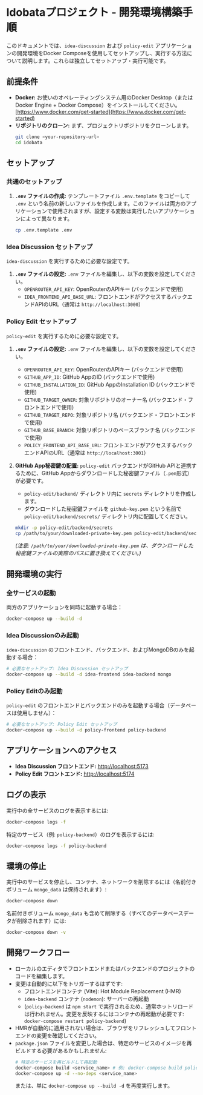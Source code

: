 # Idobataプロジェクト - 開発環境構築手順

このドキュメントでは、`idea-discussion` および `policy-edit` アプリケーションの開発環境をDocker Composeを使用してセットアップし、実行する方法について説明します。これらは独立してセットアップ・実行可能です。

## 前提条件

*   **Docker:** お使いのオペレーティングシステム用のDocker Desktop（またはDocker Engine + Docker Compose）をインストールしてください。[https://www.docker.com/get-started](https://www.docker.com/get-started)
*   **リポジトリのクローン:** まず、プロジェクトリポジトリをクローンします。
    ```bash
    git clone <your-repository-url>
    cd idobata
    ```

## セットアップ

### 共通のセットアップ

1.  **`.env` ファイルの作成:**
    テンプレートファイル `.env.template` をコピーして `.env` という名前の新しいファイルを作成します。このファイルは両方のアプリケーションで使用されますが、設定する変数は実行したいアプリケーションによって異なります。
    ```bash
    cp .env.template .env
    ```

### Idea Discussion セットアップ

`idea-discussion` を実行するために必要な設定です。

1.  **`.env` ファイルの設定:**
    `.env` ファイルを編集し、以下の変数を設定してください。
    *   `OPENROUTER_API_KEY`: OpenRouterのAPIキー (バックエンドで使用)
    *   `IDEA_FRONTEND_API_BASE_URL`: フロントエンドがアクセスするバックエンドAPIのURL（通常は `http://localhost:3000`）

### Policy Edit セットアップ

`policy-edit` を実行するために必要な設定です。

1.  **`.env` ファイルの設定:**
    `.env` ファイルを編集し、以下の変数を設定してください。
    *   `OPENROUTER_API_KEY`: OpenRouterのAPIキー (バックエンドで使用)
    *   `GITHUB_APP_ID`: GitHub AppのID (バックエンドで使用)
    *   `GITHUB_INSTALLATION_ID`: GitHub AppのInstallation ID (バックエンドで使用)
    *   `GITHUB_TARGET_OWNER`: 対象リポジトリのオーナー名 (バックエンド・フロントエンドで使用)
    *   `GITHUB_TARGET_REPO`: 対象リポジトリ名 (バックエンド・フロントエンドで使用)
    *   `GITHUB_BASE_BRANCH`: 対象リポジトリのベースブランチ名 (バックエンドで使用)
    *   `POLICY_FRONTEND_API_BASE_URL`: フロントエンドがアクセスするバックエンドAPIのURL（通常は `http://localhost:3001`）

2.  **GitHub App秘密鍵の配置:**
    `policy-edit` バックエンドがGitHub APIと連携するために、GitHub Appからダウンロードした秘密鍵ファイル（`.pem`形式）が必要です。
    *   `policy-edit/backend/` ディレクトリ内に `secrets` ディレクトリを作成します。
    *   ダウンロードした秘密鍵ファイルを `github-key.pem` という名前で `policy-edit/backend/secrets/` ディレクトリ内に配置してください。
    ```bash
    mkdir -p policy-edit/backend/secrets
    cp /path/to/your/downloaded-private-key.pem policy-edit/backend/secrets/github-key.pem
    ```
    *(注意: `/path/to/your/downloaded-private-key.pem` は、ダウンロードした秘密鍵ファイルの実際のパスに置き換えてください。)*

## 開発環境の実行

### 全サービスの起動

両方のアプリケーションを同時に起動する場合：
```bash
docker-compose up --build -d
```

### Idea Discussionのみ起動

`idea-discussion` のフロントエンド、バックエンド、およびMongoDBのみを起動する場合：
```bash
# 必要なセットアップ: Idea Discussion セットアップ
docker-compose up --build -d idea-frontend idea-backend mongo
```

### Policy Editのみ起動

`policy-edit` のフロントエンドとバックエンドのみを起動する場合（データベースは使用しません）：
```bash
# 必要なセットアップ: Policy Edit セットアップ
docker-compose up --build -d policy-frontend policy-backend
```

## アプリケーションへのアクセス

*   **Idea Discussion フロントエンド:** [http://localhost:5173](http://localhost:5173)
*   **Policy Edit フロントエンド:** [http://localhost:5174](http://localhost:5174)

## ログの表示

実行中の全サービスのログを表示するには:
```bash
docker-compose logs -f
```
特定のサービス（例: `policy-backend`）のログを表示するには:
```bash
docker-compose logs -f policy-backend
```

## 環境の停止

実行中のサービスを停止し、コンテナ、ネットワークを削除するには（名前付きボリューム `mongo_data` は保持されます）:
```bash
docker-compose down
```
名前付きボリューム `mongo_data` も含めて削除する（すべてのデータベースデータが削除されます）には:
```bash
docker-compose down -v
```

## 開発ワークフロー

*   ローカルのエディタでフロントエンドまたはバックエンドのプロジェクトのコードを編集します。
*   変更は自動的に以下をトリガーするはずです:
    *   フロントエンドコンテナ (Vite): Hot Module Replacement (HMR)
    *   `idea-backend` コンテナ (`nodemon`): サーバーの再起動
    *   (`policy-backend` は `npm start` で実行されるため、通常ホットリロードは行われません。変更を反映するにはコンテナの再起動が必要です: `docker-compose restart policy-backend`)
*   HMRが自動的に適用されない場合は、ブラウザをリフレッシュしてフロントエンドの変更を確認してください。
*   `package.json` ファイルを変更した場合は、特定のサービスのイメージを再ビルドする必要があるかもしれません:
    ```bash
    # 特定のサービスを再ビルドして再起動
    docker-compose build <service_name> # 例: docker-compose build policy-backend
    docker-compose up -d --no-deps <service_name>
    ```
    または、単に `docker-compose up --build -d` を再度実行します。